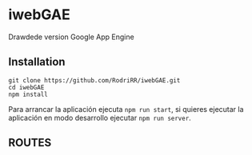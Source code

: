 # iwebGAE

Drawdede version Google App Engine

## Installation

```
git clone https://github.com/RodriRR/iwebGAE.git
cd iwebGAE
npm install
```
Para arrancar la aplicación ejecuta `npm run start`, si quieres ejecutar la aplicación en modo desarrollo ejecutar `npm run server`.

## ROUTES
